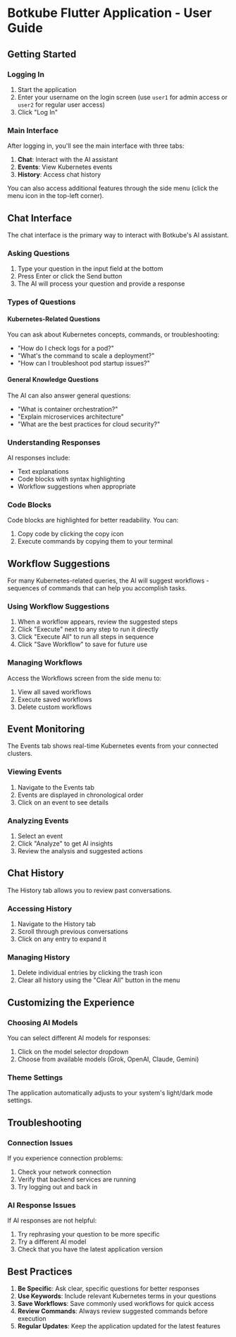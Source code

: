 # Botkube Flutter Application - User Guide

## Getting Started

### Logging In

1. Start the application
2. Enter your username on the login screen (use `user1` for admin access or `user2` for regular user access)
3. Click "Log In"

### Main Interface

After logging in, you'll see the main interface with three tabs:

1. **Chat**: Interact with the AI assistant
2. **Events**: View Kubernetes events
3. **History**: Access chat history

You can also access additional features through the side menu (click the menu icon in the top-left corner).

## Chat Interface

The chat interface is the primary way to interact with Botkube's AI assistant.

### Asking Questions

1. Type your question in the input field at the bottom
2. Press Enter or click the Send button
3. The AI will process your question and provide a response

### Types of Questions

#### Kubernetes-Related Questions

You can ask about Kubernetes concepts, commands, or troubleshooting:

- "How do I check logs for a pod?"
- "What's the command to scale a deployment?"
- "How can I troubleshoot pod startup issues?"

#### General Knowledge Questions

The AI can also answer general questions:

- "What is container orchestration?"
- "Explain microservices architecture"
- "What are the best practices for cloud security?"

### Understanding Responses

AI responses include:

- Text explanations
- Code blocks with syntax highlighting
- Workflow suggestions when appropriate

### Code Blocks

Code blocks are highlighted for better readability. You can:

1. Copy code by clicking the copy icon
2. Execute commands by copying them to your terminal

## Workflow Suggestions

For many Kubernetes-related queries, the AI will suggest workflows - sequences of commands that can help you accomplish tasks.

### Using Workflow Suggestions

1. When a workflow appears, review the suggested steps
2. Click "Execute" next to any step to run it directly
3. Click "Execute All" to run all steps in sequence
4. Click "Save Workflow" to save for future use

### Managing Workflows

Access the Workflows screen from the side menu to:

1. View all saved workflows
2. Execute saved workflows
3. Delete custom workflows

## Event Monitoring

The Events tab shows real-time Kubernetes events from your connected clusters.

### Viewing Events

1. Navigate to the Events tab
2. Events are displayed in chronological order
3. Click on an event to see details

### Analyzing Events

1. Select an event
2. Click "Analyze" to get AI insights
3. Review the analysis and suggested actions

## Chat History

The History tab allows you to review past conversations.

### Accessing History

1. Navigate to the History tab
2. Scroll through previous conversations
3. Click on any entry to expand it

### Managing History

1. Delete individual entries by clicking the trash icon
2. Clear all history using the "Clear All" button in the menu

## Customizing the Experience

### Choosing AI Models

You can select different AI models for responses:

1. Click on the model selector dropdown
2. Choose from available models (Grok, OpenAI, Claude, Gemini)

### Theme Settings

The application automatically adjusts to your system's light/dark mode settings.

## Troubleshooting

### Connection Issues

If you experience connection problems:

1. Check your network connection
2. Verify that backend services are running
3. Try logging out and back in

### AI Response Issues

If AI responses are not helpful:

1. Try rephrasing your question to be more specific
2. Try a different AI model
3. Check that you have the latest application version

## Best Practices

1. **Be Specific**: Ask clear, specific questions for better responses
2. **Use Keywords**: Include relevant Kubernetes terms in your questions
3. **Save Workflows**: Save commonly used workflows for quick access
4. **Review Commands**: Always review suggested commands before execution
5. **Regular Updates**: Keep the application updated for the latest features
